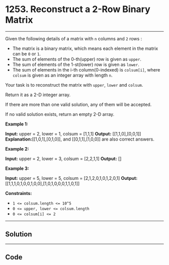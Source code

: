 # 1253. Reconstruct a 2-Row Binary Matrix

---

Given the following details of a matrix with `n` columns and `2` rows :

  * The matrix is a binary matrix, which means each element in the matrix can be `0` or `1`.
  * The sum of elements of the 0-th(upper) row is given as `upper`.
  * The sum of elements of the 1-st(lower) row is given as `lower`.
  * The sum of elements in the i-th column(0-indexed) is `colsum[i]`, where `colsum` is given as an integer array with length `n`.



Your task is to reconstruct the matrix with `upper`, `lower` and `colsum`.

Return it as a 2-D integer array.

If there are more than one valid solution, any of them will be accepted.

If no valid solution exists, return an empty 2-D array.

 

**Example 1:**


**Input:** upper = 2, lower = 1, colsum = [1,1,1]
**Output:** [[1,1,0],[0,0,1]]
**Explanation:**[[1,0,1],[0,1,0]], and [[0,1,1],[1,0,0]] are also correct answers.


**Example 2:**


**Input:** upper = 2, lower = 3, colsum = [2,2,1,1]
**Output:** []


**Example 3:**


**Input:** upper = 5, lower = 5, colsum = [2,1,2,0,1,0,1,2,0,1]
**Output:** [[1,1,1,0,1,0,0,1,0,0],[1,0,1,0,0,0,1,1,0,1]]


 

**Constraints:**

  * `1 <= colsum.length <= 10^5`
  * `0 <= upper, lower <= colsum.length`
  * `0 <= colsum[i] <= 2`

---

## Solution



---

## Code
```python


```